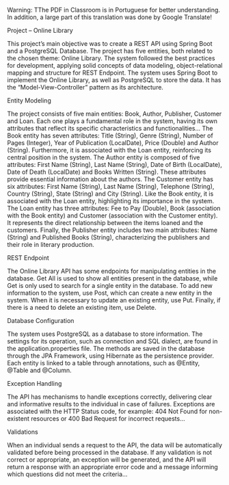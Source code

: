 Warning: TThe PDF in Classroom is in Portuguese for better understanding. In addition, a large part of this translation was done by Google Translate!

Project – Online Library

This project’s main objective was to create a REST API using Spring Boot and a PostgreSQL Database. The project has five entities, both related to the chosen theme: Online Library. The system followed the best practices for development, applying solid concepts of data modeling, object-relational mapping and structure for REST Endpoint.
The system uses Spring Boot to implement the Online Library, as well as PostgreSQL to store the data. It has the “Model-View-Controller” pattern as its architecture.

Entity Modeling

The project consists of five main entities: Book, Author, Publisher, Customer and Loan. Each one plays a fundamental role in the system, having its own attributes that reflect its specific characteristics and functionalities...
The Book entity has seven attributes: Title (String), Genre (String), Number of Pages (Integer), Year of Publication (LocalDate), Price (Double) and Author (String). Furthermore, it is associated with the Loan entity, reinforcing its central position in the system. The Author entity is composed of five attributes: First Name (String), Last Name (String), Date of Birth (LocalDate), Date of Death (LocalDate) and Books Written (String). These attributes provide essential information about the authors. The Customer entity has six attributes: First Name (String), Last Name (String), Telephone (String), Country (String), State (String) and City (String). Like the Book entity, it is associated with the Loan entity, highlighting its importance in the system. The Loan entity has three attributes: Fee to Pay (Double), Book (association with the Book entity) and Customer (association with the Customer entity). It represents the direct relationship between the items loaned and the customers. Finally, the Publisher entity includes two main attributes: Name (String) and Published Books (String), characterizing the publishers and their role in literary production. 

REST Endpoint 

The Online Library API has some endpoints for manipulating entities in the database. Get All is used to show all entities present in the database, while Get is only used to search for a single entity in the database. To add new information to the system, use Post, which can create a new entity in the system. When it is necessary to update an existing entity, use Put. Finally, if there is a need to delete an existing item, use Delete. 

Database Configuration 

The system uses PostgreSQL as a database to store information. The settings for its operation, such as connection and SQL dialect, are found in the application.properties file. The methods are saved in the database through the JPA Framework, using Hibernate as the persistence provider. Each entity is linked to a table through annotations, such as @Entity, @Table and @Column. 

Exception Handling 

The API has mechanisms to handle exceptions correctly, delivering clear and informative results to the individual in case of failures. Exceptions are associated with the HTTP Status code, for example: 404 Not Found for non-existent resources or 400 Bad Request for incorrect requests... 

Validations 

When an individual sends a request to the API, the data will be automatically validated before being processed in the database. If any validation is not correct or appropriate, an exception will be generated, and the API will return a response with an appropriate error code and a message informing which questions did not meet the criteria...